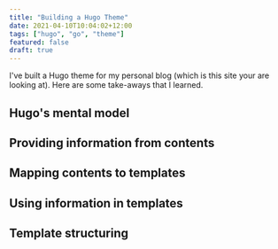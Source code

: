 ```yaml
---
title: "Building a Hugo Theme"
date: 2021-04-10T10:04:02+12:00
tags: ["hugo", "go", "theme"]
featured: false
draft: true
---
```


I've built a Hugo theme for my personal blog (which is this site your are looking at). Here are some take-aways that I learned.

## Hugo's mental model

## Providing information from contents

## Mapping contents to templates

## Using information in templates

## Template structuring
